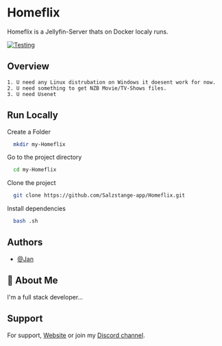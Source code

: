 
# Homeflix

Homeflix is a Jellyfin-Server thats on Docker localy runs. 

[![Testing](https://github.com/Salzstange-app/GitHubApi/actions/workflows/CI.yml/badge.svg)](https://github.com/Salzstange-app/GitHubApi/actions/workflows/CI.yml)




## Overview

    1. U need any Linux distrubation on Windows it doesent work for now.
    2. U need something to get NZB Movie/TV-Shows files.
    3. U need Usenet 


## Run Locally

Create a Folder

```bash
  mkdir my-Homeflix
```

Go to the project directory

```bash
  cd my-Homeflix
```

Clone the project

```bash
  git clone https://github.com/Salzstange-app/Homeflix.git
```

Install dependencies

```bash
  bash .sh
```

## Authors

- [@Jan](https://www.github.com/Salzstange-app)


## 🚀 About Me
I'm a full stack developer...


## Support

For support, [Website](https://salzstange-app.github.io/website/) or join my [Discord channel](https://discord.gg/qVzbUXGNpW).
